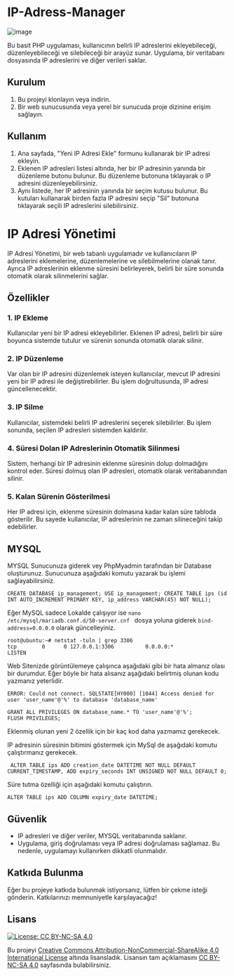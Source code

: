 # IP-Adress-Manager

![image](https://github.com/ugurcomptech/IP-Adress-Manager/assets/133202238/d6651775-8e3c-4f49-9c11-47201c6affde)

Bu basit PHP uygulaması, kullanıcının belirli IP adreslerini ekleyebileceği, düzenleyebileceği ve silebileceği bir arayüz sunar. Uygulama, bir veritabanı dosyasında IP adreslerini ve diğer verileri saklar.

## Kurulum

1. Bu projeyi klonlayın veya indirin.
2. Bir web sunucusunda veya yerel bir sunucuda proje dizinine erişim sağlayın.

## Kullanım

1. Ana sayfada, "Yeni IP Adresi Ekle" formunu kullanarak bir IP adresi ekleyin.
2. Eklenen IP adresleri listesi altında, her bir IP adresinin yanında bir düzenleme butonu bulunur. Bu düzenleme butonuna tıklayarak o IP adresini düzenleyebilirsiniz.
3. Aynı listede, her IP adresinin yanında bir seçim kutusu bulunur. Bu kutuları kullanarak birden fazla IP adresini seçip "Sil" butonuna tıklayarak seçili IP adreslerini silebilirsiniz.

# IP Adresi Yönetimi

IP Adresi Yönetimi, bir web tabanlı uygulamadır ve kullanıcıların IP adreslerini eklemelerine, düzenlemelerine ve silebilmelerine olanak tanır. Ayrıca IP adreslerinin eklenme süresini belirleyerek, belirli bir süre sonunda otomatik olarak silinmelerini sağlar.

## Özellikler

### 1. IP Ekleme

Kullanıcılar yeni bir IP adresi ekleyebilirler. Eklenen IP adresi, belirli bir süre boyunca sistemde tutulur ve sürenin sonunda otomatik olarak silinir.

### 2. IP Düzenleme

Var olan bir IP adresini düzenlemek isteyen kullanıcılar, mevcut IP adresini yeni bir IP adresi ile değiştirebilirler. Bu işlem doğrultusunda, IP adresi güncellenecektir.

### 3. IP Silme

Kullanıcılar, sistemdeki belirli IP adreslerini seçerek silebilirler. Bu işlem sonunda, seçilen IP adresleri sistemden kaldırılır.

### 4. Süresi Dolan IP Adreslerinin Otomatik Silinmesi

Sistem, herhangi bir IP adresinin eklenme süresinin dolup dolmadığını kontrol eder. Süresi dolmuş olan IP adresleri, otomatik olarak veritabanından silinir.

### 5. Kalan Sürenin Gösterilmesi

Her IP adresi için, eklenme süresinin dolmasına kadar kalan süre tabloda gösterilir. Bu sayede kullanıcılar, IP adreslerinin ne zaman silineceğini takip edebilirler.


## MYSQL 

MYSQL Sunucunuza giderek vey PhpMyadmin tarafından bir Database oluşturunuz. Sunucunuza aşağıdaki komutu yazarak bu işlemi sağlayabilirsiniz.

```mysql
CREATE DATABASE ip_management; USE ip_management; CREATE TABLE ips (id INT AUTO_INCREMENT PRIMARY KEY, ip_address VARCHAR(45) NOT NULL);
```

Eğer MySQL sadece Lokalde çalışıyor ise `nano /etc/mysql/mariadb.conf.d/50-server.cnf ` dosya yoluna giderek `bind-address=0.0.0.0` olarak güncelleyiniz.
```
root@ubuntu:~# netstat -tuln | grep 3306
tcp        0      0 127.0.0.1:3306          0.0.0.0:*               LISTEN     
```

Web Sitenizde görüntülemeye çalışınca aşağıdaki gibi bir hata almanız olası bir durumdur. Eğer böyle bir hata alısanız aşağıdaki belirtmiş olunan kodu yazmanız yeterlidir.
```
ERROR: Could not connect. SQLSTATE[HY000] [1044] Access denied for user 'user_name'@'%' to database 'database_name' 
```
```mysql
GRANT ALL PRIVILEGES ON database_name.* TO 'user_name'@'%';
FLUSH PRIVILEGES;
```


Eklenmiş olunan yeni 2 özellik için bir kaç kod daha yazmamız gerekecek. 

IP adresinin süresinin bitimini göstermek için MySql de aşağıdaki komutu çalıştırmanız gerekecek.

```mysql
 ALTER TABLE ips ADD creation_date DATETIME NOT NULL DEFAULT CURRENT_TIMESTAMP, ADD expiry_seconds INT UNSIGNED NOT NULL DEFAULT 0;
```

Süre tutma özelliği için aşağıdaki komutu çalıştırın.

```mysql
ALTER TABLE ips ADD COLUMN expiry_date DATETIME;
```


## Güvenlik

- IP adresleri ve diğer veriler, MYSQL veritabanında saklanır.
- Uygulama, giriş doğrulaması veya IP adresi doğrulaması sağlamaz. Bu nedenle, uygulamayı kullanırken dikkatli olunmalıdır.

## Katkıda Bulunma

Eğer bu projeye katkıda bulunmak istiyorsanız, lütfen bir çekme isteği gönderin. Katkılarınızı memnuniyetle karşılayacağız!


## Lisans

[![License: CC BY-NC-SA 4.0](https://licensebuttons.net/l/by-nc-sa/4.0/88x31.png)](https://creativecommons.org/licenses/by-nc-sa/4.0/legalcode)

Bu projeyi [Creative Commons Attribution-NonCommercial-ShareAlike 4.0 International License](https://creativecommons.org/licenses/by-nc-sa/4.0/legalcode) altında lisansladık. Lisansın tam açıklamasını [CC BY-NC-SA 4.0](https://creativecommons.org/licenses/by-nc-sa/4.0/legalcode) sayfasında bulabilirsiniz.
